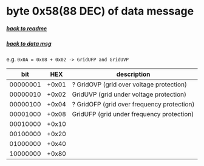 # byte 0x58(88 DEC) of data message
##### [back to readme](../README.md) 
##### [back to data msg](decode_data.md) 

e.g. `0x0A = 0x08 + 0x02 -> GridUFP and GridUVP`

| bit      	| HEX   	| description                                	|
|----------	|-------	|--------------------------------------------	|
| 00000001 	| +0x01 	| ? GridOVP (grid over voltage protection)   	|
| 00000010 	| +0x02 	| GridUVP (grid under voltage protection)    	|
| 00000100 	| +0x04 	| ? GridOFP (grid over frequency protection) 	|
| 00001000 	| +0x08 	| GridUFP (grid under frequency protection)  	|
| 00010000 	| +0x10 	|                                            	|
| 00100000 	| +0x20 	|                                            	|
| 01000000 	| +0x40 	|                                            	|
| 10000000 	| +0x80 	|                                            	|
